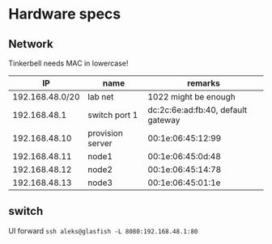 # Hardware specs

## Network 

Tinkerbell needs MAC in lowercase!

| IP              | name                 | remarks               |
| --------------- | -------------------- | --------------------- |
| 192.168.48.0/20 | lab net              | 1022 might be enough  |
| 192.168.48.1    | switch port 1        | dc:2c:6e:ad:fb:40, default gateway       |
| 192.168.48.10   | provision server     | 00:1e:06:45:12:99     |
| 192.168.48.11   | node1                | 00:1e:06:45:0d:48     | 
| 192.168.48.12   | node2                | 00:1e:06:45:14:78     | 
| 192.168.48.13   | node3                | 00:1e:06:45:01:1e     | 


## switch

UI forward `ssh aleks@glasfish -L 8080:192.168.48.1:80`


